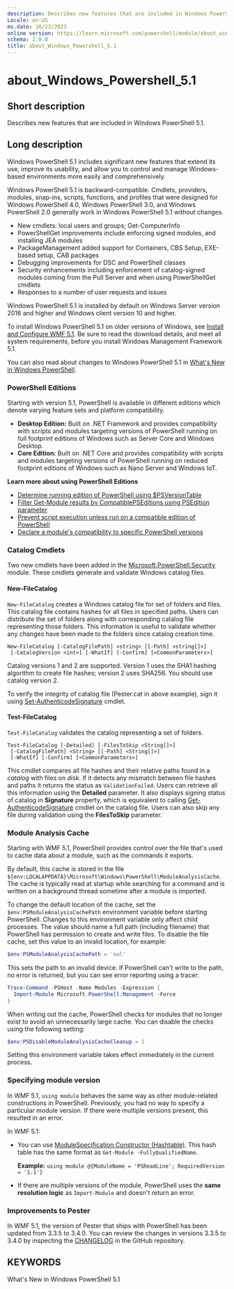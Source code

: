 ```yaml
---
description: Describes new features that are included in Windows PowerShell 5.1.
Locale: en-US
ms.date: 10/23/2023
online version: https://learn.microsoft.com/powershell/module/about_windows_powershell_5.1?view=powershell-5.1&WT.mc_id=ps-gethelp
schema: 2.0.0
title: about_Windows_Powershell_5.1
---
```


# about_Windows_Powershell_5.1

## Short description

Describes new features that are included in Windows PowerShell 5.1.

## Long description

Windows PowerShell 5.1 includes significant new features that extend its use,
improve its usability, and allow you to control and manage Windows-based
environments more easily and comprehensively.

Windows PowerShell 5.1 is backward-compatible. Cmdlets, providers, modules,
snap-ins, scripts, functions, and profiles that were designed for Windows
PowerShell 4.0, Windows PowerShell 3.0, and Windows PowerShell 2.0 generally
work in Windows PowerShell 5.1 without changes.

- New cmdlets: local users and groups; Get-ComputerInfo
- PowerShellGet improvements include enforcing signed modules, and installing
  JEA modules
- PackageManagement added support for Containers, CBS Setup, EXE-based setup,
  CAB packages
- Debugging improvements for DSC and PowerShell classes
- Security enhancements including enforcement of catalog-signed modules coming
  from the Pull Server and when using PowerShellGet cmdlets
- Responses to a number of user requests and issues

Windows PowerShell 5.1 is installed by default on Windows Server version 2016
and higher and Windows client version 10 and higher.

To install Windows PowerShell 5.1 on older versions of Windows, see
[Install and Configure WMF 5.1][09]. Be sure to read the download details, and
meet all system requirements, before you install Windows Management Framework
5.1.

You can also read about changes to Windows PowerShell 5.1 in
[What's New in Windows PowerShell][08].

### PowerShell Editions

Starting with version 5.1, PowerShell is available in different editions which
denote varying feature sets and platform compatibility.

- **Desktop Edition:** Built on .NET Framework and provides compatibility with
  scripts and modules targeting versions of PowerShell running on full footprint
  editions of Windows such as Server Core and Windows Desktop.
- **Core Edition:** Built on .NET Core and provides compatibility with scripts
  and modules targeting versions of PowerShell running on reduced footprint
  editions of Windows such as Nano Server and Windows IoT.

**Learn more about using PowerShell Editions**

- [Determine running edition of PowerShell using $PSVersionTable][04]
- [Filter Get-Module results by CompatiblePSEditions using PSEdition parameter][05]
- [Prevent script execution unless run on a compatible edition of PowerShell][03]
- [Declare a module's compatibility to specific PowerShell versions][02]

### Catalog Cmdlets

Two new cmdlets have been added in the [Microsoft.PowerShell.Security][10]
module. These cmdlets generate and validate Windows catalog files.

#### New-FileCatalog

`New-FileCatalog` creates a Windows catalog file for set of folders and files.
This catalog file contains hashes for all files in specified paths. Users can
distribute the set of folders along with corresponding catalog file
representing those folders. This information is useful to validate whether any
changes have been made to the folders since catalog creation time.

```
New-FileCatalog [-CatalogFilePath] <string> [[-Path] <string[]>]
 [-CatalogVersion <int>] [-WhatIf] [-Confirm] [<CommonParameters>]
```

Catalog versions 1 and 2 are supported. Version 1 uses the SHA1 hashing
algorithm to create file hashes; version 2 uses SHA256. You should use catalog
version 2.

To verify the integrity of catalog file (Pester.cat in above example), sign it
using [Set-AuthenticodeSignature][07] cmdlet.

#### Test-FileCatalog

`Test-FileCatalog` validates the catalog representing a set of folders.

```
Test-FileCatalog [-Detailed] [-FilesToSkip <String[]>]
 [-CatalogFilePath] <String> [[-Path] <String[]>]
 [-WhatIf] [-Confirm] [<CommonParameters>]
```

This cmdlet compares all file hashes and their relative paths found in a
_catalog_ with files on _disk_. If it detects any mismatch between file hashes
and paths it returns the status as `ValidationFailed`. Users can retrieve all
this information using the **Detailed** parameter. It also displays signing
status of catalog in **Signature** property, which is equivalent to calling
[Get-AuthenticodeSignature][06] cmdlet on the catalog file. Users can also skip
any file during validation using the **FilesToSkip** parameter.

### Module Analysis Cache

Starting with WMF 5.1, PowerShell provides control over the file that's used
to cache data about a module, such as the commands it exports.

By default, this cache is stored in the file
`${env:LOCALAPPDATA}\Microsoft\Windows\PowerShell\ModuleAnalysisCache`. The
cache is typically read at startup while searching for a command and is written
on a background thread sometime after a module is imported.

To change the default location of the cache, set the
`$env:PSModuleAnalysisCachePath` environment variable before starting
PowerShell. Changes to this environment variable only affect child processes.
The value should name a full path (including filename) that PowerShell has
permission to create and write files. To disable the file cache, set this value
to an invalid location, for example:

```powershell
$env:PSModuleAnalysisCachePath = 'nul'
```

This sets the path to an invalid device. If PowerShell can't write to the path,
no error is returned, but you can see error reporting using a tracer:

```powershell
Trace-Command -PSHost -Name Modules -Expression {
  Import-Module Microsoft.PowerShell.Management -Force
}
```

When writing out the cache, PowerShell checks for modules that no longer exist
to avoid an unnecessarily large cache. You can disable the checks using the
following setting:

```powershell
$env:PSDisableModuleAnalysisCacheCleanup = 1
```

Setting this environment variable takes effect immediately in the current
process.

### Specifying module version

In WMF 5.1, `using module` behaves the same way as other module-related
constructions in PowerShell. Previously, you had no way to specify a particular
module version. If there were multiple versions present, this resulted in an
error.

In WMF 5.1:

- You can use [ModuleSpecification Constructor (Hashtable)][01]. This hash
  table has the same format as `Get-Module -FullyQualifiedName`.

  **Example:** `using module @{ModuleName = 'PSReadLine'; RequiredVersion = '1.1'}`

- If there are multiple versions of the module, PowerShell uses the **same
  resolution logic** as `Import-Module` and doesn't return an error.

### Improvements to Pester

In WMF 5.1, the version of Pester that ships with PowerShell has been updated
from 3.3.5 to 3.4.0. You can review the changes in versions 3.3.5 to 3.4.0 by
inspecting the [CHANGELOG][11] in the GitHub repository.

## KEYWORDS

What's New in Windows PowerShell 5.1

<!-- link references -->
[01]: /dotnet/api/microsoft.powershell.commands.modulespecification.-ctor
[02]: /powershell/gallery/concepts/module-psedition-support
[03]: /powershell/gallery/concepts/script-psedition-support
[04]: /powershell/module/microsoft.powershell.core/about/about_automatic_variables
[05]: /powershell/module/microsoft.powershell.core/get-module
[06]: /powershell/module/microsoft.powershell.security/get-authenticodesignature
[07]: /powershell/module/microsoft.powershell.security/set-authenticodesignature
[08]: /powershell/scripting/windows-powershell/whats-new/what-s-new-in-windows-powershell-50
[09]: /powershell/scripting/wmf/setup/install-configure
[10]: /previous-versions/windows/powershell-scripting/hh847877(v=wps.640)
[11]: https://github.com/pester/Pester/blob/main/docs/CHANGELOG.md
